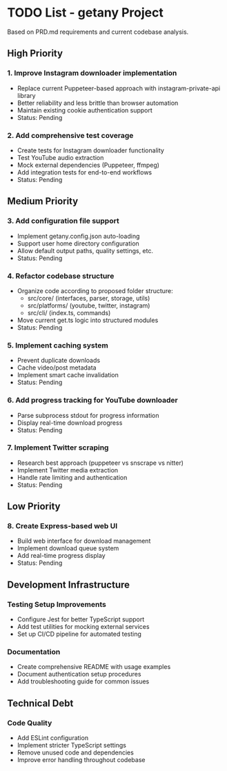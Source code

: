 # TODO List - getany Project

Based on PRD.md requirements and current codebase analysis.

## High Priority

### 1. Improve Instagram downloader implementation
- Replace current Puppeteer-based approach with instagram-private-api library
- Better reliability and less brittle than browser automation
- Maintain existing cookie authentication support
- Status: Pending

### 2. Add comprehensive test coverage
- Create tests for Instagram downloader functionality
- Test YouTube audio extraction
- Mock external dependencies (Puppeteer, ffmpeg)
- Add integration tests for end-to-end workflows
- Status: Pending

## Medium Priority

### 3. Add configuration file support
- Implement getany.config.json auto-loading
- Support user home directory configuration
- Allow default output paths, quality settings, etc.
- Status: Pending

### 4. Refactor codebase structure
- Organize code according to proposed folder structure:
  - src/core/ (interfaces, parser, storage, utils)
  - src/platforms/ (youtube, twitter, instagram)
  - src/cli/ (index.ts, commands)
- Move current get.ts logic into structured modules
- Status: Pending

### 5. Implement caching system
- Prevent duplicate downloads
- Cache video/post metadata
- Implement smart cache invalidation
- Status: Pending

### 6. Add progress tracking for YouTube downloader
- Parse subprocess stdout for progress information
- Display real-time download progress
- Status: Pending

### 7. Implement Twitter scraping
- Research best approach (puppeteer vs snscrape vs nitter)
- Implement Twitter media extraction
- Handle rate limiting and authentication
- Status: Pending

## Low Priority

### 8. Create Express-based web UI
- Build web interface for download management
- Implement download queue system
- Add real-time progress display
- Status: Pending

## Development Infrastructure

### Testing Setup Improvements
- Configure Jest for better TypeScript support
- Add test utilities for mocking external services
- Set up CI/CD pipeline for automated testing

### Documentation
- Create comprehensive README with usage examples
- Document authentication setup procedures
- Add troubleshooting guide for common issues

## Technical Debt

### Code Quality
- Add ESLint configuration
- Implement stricter TypeScript settings
- Remove unused code and dependencies
- Improve error handling throughout codebase